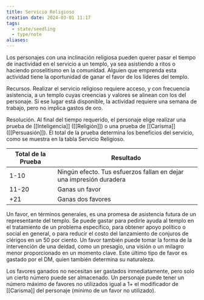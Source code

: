 ```yaml
---
title: Servicio Religioso
creation date: 2024-03-01 11:17
tags:
  - state/seedling
  - type/note
aliases:
---
```

Los personajes con una inclinación religiosa pueden querer pasar el tiempo de inactividad en el servicio a un templo, ya sea asistiendo a ritos o haciendo proselitismo en la comunidad. Alguien que emprenda esta actividad tiene la oportunidad de ganar el favor de los líderes del templo.

Recursos. Realizar el servicio religioso requiere acceso, y con frecuencia asistencia, a un templo cuyas creencias y valores se alinean con los del personaje. Si ese lugar está disponible, la actividad requiere una semana de trabajo, pero no implica gastos de oro.

Resolución. Al final del tiempo requerido, el personaje elige realizar una prueba de [[Inteligencia]] ([[Religión]]) o una prueba de [[Carisma]] ([[Persuasión]]). El total de la prueba determina los beneficios del servicio, como se muestra en la tabla Servicio Religioso.


| Total de la Prueba | Resultado                                                           |
| ------------------ | ------------------------------------------------------------------- |
| 1-10               | Ningún efecto. Tus esfuerzos fallan en dejar una impresión duradera |
| 11-20              | Ganas un favor                                                      |
| +21                | Ganas dos favores                                                   |


Un favor, en términos generales, es una promesa de asistencia futura de un representante del templo. Se puede gastar para pedirle ayuda al templo en el tratamiento de un problema específico, para obtener apoyo político o social en general, o para reducir el costo del lanzamiento de conjuros de clérigos en un 50 por ciento. Un favor también puede tomar la forma de la intervención de una deidad, como un presagio, una visión o un milagro menor proporcionado en un momento clave. Este último tipo de favor es gastado por el DM, quien también determina su naturaleza.

Los favores ganados no necesitan ser gastados inmediatamente, pero solo un cierto número puede ser almacenado. Un personaje puede tener un número máximo de favores no utilizados igual a 1+ el modificador de [[Carisma]] del personaje (mínimo de un favor no utilizado).